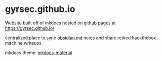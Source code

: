 # gyrsec.github.io

Website built off of mkdocs hosted on github pages at https://gyrsec.github.io/

centralized place to sync [obsidian.md](https://obsidian.md/) notes and share retired hackthebox machine writeups

mkdocs theme: [mkdocs-material](https://github.com/squidfunk/mkdocs-material)
